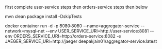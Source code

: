 first complete user-service steps then orders-service steps then below 

mvn clean package install -DskipTests

docker container run -d -p 8080:8080 --name=aggregator-service --network=mysql-net --env USER_SERVICE_URI=http://user-service:8081 --env ORDERS_SERVICE_URI=http://orders-service:8082 -e JAEGER_SERVICE_URI=http://jaeger deepakjain01/aggregator-service:latest

